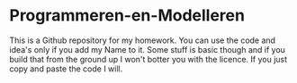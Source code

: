 # Programmeren-en-Modelleren
This is a Github repository for my homework. You can use the code and idea's only if you add my Name to it. Some stuff is basic though and if you build that from the ground up I won't botter you with the licence. If you just copy and paste the code I will.
